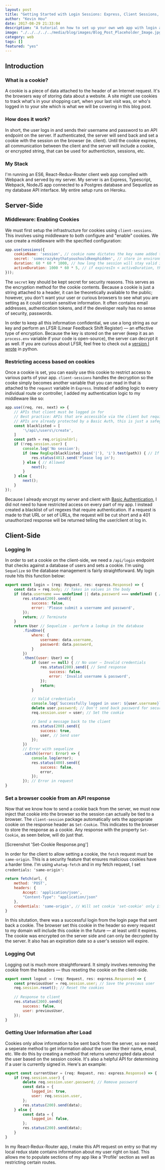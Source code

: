 ```yaml
---
layout: post
title: "Getting Started with Login Sessions: Express, Client Sessions, and React"
author: "Kevin Hou"
date: 2017-08-29 21:33:04
description: "A tutorial on how to set up your own web app with login authentication, cookies, and sessions using Node and Express."
image: "./../../../../media/blog/images/Blog_Post_Placeholder_Image.jpg"
category: web
tags: []
featured: "yes"
---
```

## Introduction

### What is a cookie?
A cookie is a piece of data attached to the header of an Internet request. It's the browsers way of storing data about a website. A site might use cookies to track what's in your shopping cart, when your last visit was, or who's logged in to your site which is what we will be covering in this blog post.

### How does it work?
In short, the user logs in and sends their username and password to an API endpoint on the server. If authenticated, the server will send back and set a cookie with the session on the browser (ie. client). Until the cookie expires, all communication between the client and the server will include a cookie, or encrypted string, that can be used for authentiction, sessions, etc.

### My Stack
I'm running an ES6, React-Redux-Router client web app compiled with Webpack and served by my server. My server is an Express, Typescript, Webpack, NodeJS app connected to a Postgres database and Sequelize as my database API interface. My entire setup runs on Heroku.

## Server-Side

### Middleware: Enabling Cookies
We must first setup the infrastructure for cookies using `client-sessions`. This involves using middleware to both configure and "enable" cookies. We use create a middleware with the specified configuration:

``` javascript
app.use(sessions({
	cookieName: 'session', // cookie name dictates the key name added to the request object
	secret: 'somecrazykeythatyoushouldkeephidden', // store in environment variables
	duration: 60 * 60 * 1000, // how long the session will stay valid in ms
	activeDuration: 1000 * 60 * 5, // if expiresIn < activeDuration, the session will be extended by activeDuration milliseconds
}));
```

The `secret` key should be kept secret for security reasons. This serves as the encryption method for the cookie contents. Because a cookie is just a string attached to a header, it can be theoretically available to the public; however, you don't want your user or curious browsers to see what you are setting as it could contain sensitive information. It often contains email addresses, authentication tokens, and if the developer really has no sense of security, passwords.

In order to keep all this information confidential, we use a long string as our key and perform an LFSR (Linear Feedback Shift Register) — an effective type of encryption. Because the key is stored on the server (keep it as an `process.env` variable if your code is open-source), the server can decrypt it as well. If you are curious about LFSR, feel free to check out a [version I wrote](https://github.com/khou22/Coding-Techniques-and-Algorithms/blob/master/Linear%20Feedback%20Shift%20Register.py) in python.

### Restricting access based on cookies
Once a cookie is set, you can easily use this cookie to restrict access to various parts of your app. `client-sessions` handles the decryption so the cooke simply becomes another variable that you can read in that is attached to the `request` variable in `Express`. Instead of adding logic to every individual route or controller, I added my authentication logic to my middleware like so:

``` javascript
app.use((req, res, next) => {
    // APIs that client must be logged in for
    // Best practice: APIs that are accessible via the client but require a login
    // APIs are already protected by a Basic Auth, this is just a safegaurd
    const blacklisted = [
        '\/api\/users\/create',
    ]
    const path = req.originalUrl;
    if (!req.session.user) {
        console.log('No session');
        if (new RegExp(blacklisted.join('|'), 'i').test(path)) { // If on the blacklist
            res.status(401).send('Please log in');
        } else { // Allowed
            next();
        }
    } else {
        next();
    }
});
```

Because I already encrypt my server and client with [Basic Authentication](https://en.wikipedia.org/wiki/Basic_access_authentication), I did not need to have restricted access on every part of my app. I instead created a blacklist of url regexes that require authentication. If a request is made to that URL or set of URLs, the request will be cut short and a 401 unauthorized response will be returned telling the user/client ot log in.

## Client-Side

### Logging In
In order to set a cookie on the client-side, we need a `/api/login` endpoint that checks against a database of users and sets a cookie. I'm using `Sequelize` so the database management is fairly straightforward. My login route hits this function below:

``` javascript
export const login = (req: Request, res: express.Response) => {
    const data = req.body; // Takes in values in the body
    if (data.username === undefined || data.password === undefined) { // Empty authentication
        res.status(200).send({
            success: false,
            error: 'Please submit a username and password',
        });
        return; // Terminate
    }
    return User // Sequelize - perform a lookup in the database
        .findOne({
            where: {
                username: data.username,
                password: data.password,
            }
        })
        .then((user: User) => {
            if (user == null) { // No user — Invalid credentials
                res.status(200).send({ // Send response
                    success: false,
                    error: 'Invalid username & password',
                });
                return;
            }

            // Valid credentials
            console.log(`Successfully logged in user: ${user.username}`);
            delete user.password; // Don't send back password for security reasons
            req.session.user = user; // Set the cookie

            // Send a message back to the client
            res.status(200).send({
                success: true,
                user, // Send user
            });
        })
        // Error with sequelize
        .catch((error: Error) => {
            console.log(error);
            res.status(400).send({
                success: false,
                error,
            });
        }); // Error in request
}
```

### Set a browser cookie from an API response
Now that we know how to send a cookie back from the server, we must now inject that cookie into the browser so the session can actually be tied to a browser. The `client-session` package automatically sets the appropriate cookie on the response header as `Set-Cookie`. This indicates to the browser to store the response as a cookie. Any response with the property `Set-Cookie`, as seen below, will do just that. 

[Screenshot 'Set-Cookie Response.png']

In order for the client to allow setting a cookie, the `fetch` request must be `same-origin`. This is a security feature that ensures malicious cookies have a harder time. I'm using `whatwg-fetch` and in my fetch request, I set `credentials: 'same-origin'`:

```javascript
return fetch(url, {
	method: 'POST',
   	headers: {
   		Accept: 'application/json',
	   	"Content-Type": "application/json"
    },
    credentials: 'same-origin', // Will set cookie 'set-cookie' only if this is set to 'same-origin'
}
```

In this situtation, there was a successful login from the login page that sent back a cookie. The browser set this cookie in the header so every request to my domain will include this cookie in the future — at least until it expires. The cookie was encrypted on the server side and can only be decrypted by the server. It also has an expiration date so a user's session will expire.

### Logging Out
Logging out is much more straightforward. It simply involves removing the cookie from the headers — thus reseting the cookie on the client-side.

``` javascript
export const logout = (req: Request, res: express.Response) => {
    const previousUser = req.session.user; // Save the previous user
    req.session.reset(); // Reset the cookies
    
    // Response to client
    res.status(200).send({
        success: false,
        user: previousUser,
    });
}
```

### Getting User Information after Load
Cookies only allow information to be sent back from the server, so we need a seperate method to get information _about_ the user like their name, email, etc. We do this by creating a method that returns unencrypted data about the user based on the session cookie. It's also a helpful API for determining if a user is currently signed in. Here's an example:

``` javascript
export const currentUser = (req: Request, res: express.Response) => {
    if (req.session.user) {
        delete req.session.user.password; // Remove password
        const data = {
            logged_in: true,
            user: req.session.user,
        };
        res.status(200).send(data);
    } else {
        const data = {
            logged_in: false,
        };
        res.status(200).send(data);
    }
}
```

In my React-Redux-Router app, I make this API request on entry so that my local redux state contains information about my user right on load. This allows me to populate sections of my app like a 'Profile' section as well as restricting certain routes.